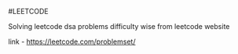 #LEETCODE

Solving leetcode dsa problems difficulty wise from leetcode website

link - https://leetcode.com/problemset/

